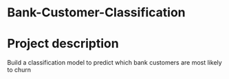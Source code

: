 # Bank-Customer-Classification


# Project description
Build a classification model to predict which bank customers are most likely to churn

